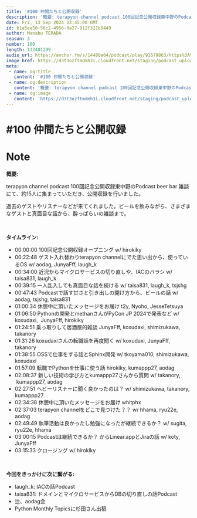 ```yaml
---
title: '#100 仲間たちと公開収録'
description: '概要: terapyon channel podcast 100回記念公開収録東中野のPodcast beer bar 雑談にて、約15人に集まっていただき、公開収録を行いました。 過去のゲストやリス'
date: Fri, 13 Sep 2024 23:45:00 GMT
id: b1e5ea50-56c2-4956-9a27-912f321b8449
author: Manabu TERADA
season: 3
number: 100
length: 132401299
audio_url: https://anchor.fm/s/14480e04/podcast/play/91679863/https%3A%2F%2Fd3ctxlq1ktw2nl.cloudfront.net%2Fstaging%2F2024-8-13%2F99b0c8f5-bab6-0bca-f3c9-0ea05ecf7eff.mp3
image_href: https://d3t3ozftmdmh3i.cloudfront.net/staging/podcast_uploaded_episode/3302665/3302665-1726257001123-2339850cf8365.jpg
meta:
 - name: og:title
   content: '#100 仲間たちと公開収録'
 - name: og:description
   content: '概要: terapyon channel podcast 100回記念公開収録東中野のPodcast beer bar 雑談にて、約15人に集まっていただき、公開収録を行いました。 過去のゲストやリス'
 - name: og:image
   content: 'https://d3t3ozftmdmh3i.cloudfront.net/staging/podcast_uploaded_episode/3302665/3302665-1726257001123-2339850cf8365.jpg'
---
```

# #100 仲間たちと公開収録

<DisplayDate :dateStr="'Fri, 13 Sep 2024 23:45:00 GMT'" />
<DisplaySeason :season="3" :topic="100" />


# Note

<p><strong>概要:</strong></p>
<p>terapyon channel podcast 100回記念公開収録東中野のPodcast beer bar 雑談にて、約15人に集まっていただき、公開収録を行いました。</p>
<p>過去のゲストやリスナーなどが来てくれました。ビールを飲みながら、さまざまなゲストと真面目な話から、酔っぱらいの雑談まで。</p>
<p><br /></p>
<p><strong>タイムライン:</strong></p>
<ul>
 <li>00:00:00 100回記念公開収録オープニング w/ hirokiky</li>
 <li>00:22:48 ゲスト入れ替わりterapyon channelにでた思い出から、使っているOS w/ aodag, JunyaFff, laugh_k</li>
 <li>00:34:00 近況からマイクロサービスの切り直しや、IACのバラシ w/ taisa831, laugh_k</li>
 <li>00:39:15 一人乱入しても真面目な話を続ける w/ taisa831, laugh_k, tsjshg</li>
  <li>00:47:43 Podcastで話す甘さと引き出しの開け方から、ビールの話 w/ aodag, tsjshg, taisa831</li>
  <li>01:00:34 休憩中に頂いたメッセージをお届け t2y, Nyoho, JesseTetsuya</li>
  <li>01:06:50 Pythonの開発とmethanさんがPyCon JP 2024で発表など w/ koxudaxi,  JunyaFff, hirokiky</li>
  <li>01:24:51 乗っ取りして居酒屋的雑談 JunyaFff, koxudaxi, shimizukawa, takanory</li>
  <li>01:31:26 koxudaxiさんの転職話を再度聞く w/ koxudaxi, JunyaFff, takanory</li>
  <li>01:38:55 OSSで仕事をする話とSphinx開発 w/ tkoyama010, shimizukawa, koxudaxi</li>
  <li>01:57:09 転職でPythonを仕事に使う話 hirokiky, kumappp27, aodag</li>
  <li>02:08:37 新しい技術の学び方とkumappp27さんから質問 w/ takanory,  kumappp27, aodag</li>
  <li>02:27:51 ヘビーリスナーに聞く良かったのは？ w/ shimizukawa, takanory, kumappp27</li>
  <li>02:34:38 休憩中に頂いたメッセージをお届け whitphx</li>
  <li>02:37:03 terapyon channelをどこで見つけた？？ w/ hhama, ryu22e, aodag</li>
  <li>02:49:49 執筆活動は良かったし勉強になったが継続できるか？ w/ sugita, ryu22e, hhama</li>
  <li>03:00:15 Podcastは継続できるか？ からLinear.appとJiraの話 w/ koty, JunyaFff</li>
  <li>03:15:33 クロージング w/ hirokiky</li>
</ul>
<p><br /></p>
<p><strong>今回をきっかけに次に繋がる:</strong></p>
<ul>
  <li>laugh_k: IACの話Podcast</li>
  <li>taisa831: ドメインとマイクロサービスからDBの切り直しの話Podcast</li>
  <li>辻、aodag会</li>
  <li>Python Monthly Topicsに杉田さん出稿</li>
</ul>



<Player title="#100 仲間たちと公開収録" 
  audio_url="https://anchor.fm/s/14480e04/podcast/play/91679863/https%3A%2F%2Fd3ctxlq1ktw2nl.cloudfront.net%2Fstaging%2F2024-8-13%2F99b0c8f5-bab6-0bca-f3c9-0ea05ecf7eff.mp3" 
  image_href="https://d3t3ozftmdmh3i.cloudfront.net/staging/podcast_uploaded_episode/3302665/3302665-1726257001123-2339850cf8365.jpg" 
/>

